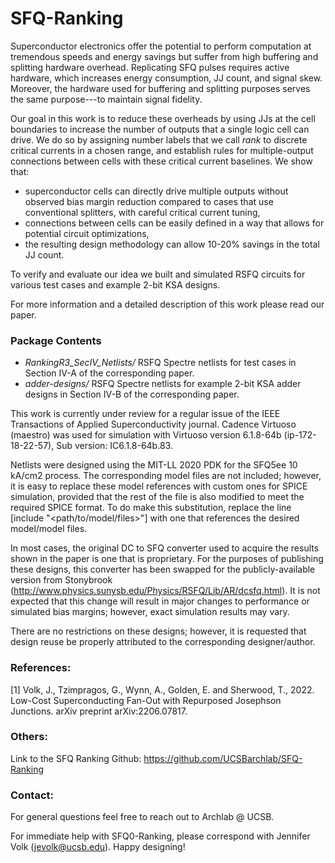 # SFQ-Ranking

Superconductor electronics offer the potential to perform computation at tremendous speeds and energy savings but suffer from high buffering and splitting hardware overhead. Replicating SFQ pulses requires active hardware, which increases energy consumption, JJ count, and signal skew. Moreover, the hardware used for buffering and splitting purposes serves the same purpose---to maintain signal fidelity.

Our goal in this work is to reduce these overheads by using JJs at the cell boundaries to increase the number of outputs that a single logic cell can drive. We do so by assigning number labels that we call *rank* to discrete critical currents in a chosen range, and establish rules for multiple-output connections between cells with these critical current baselines. We show that:
* superconductor cells can directly drive multiple outputs without observed bias margin reduction compared to cases that use conventional splitters, with careful critical current tuning,
* connections between cells can be easily defined in a way that allows for potential circuit optimizations,
* the resulting design methodology can allow 10-20% savings in the total JJ count.

To verify and evaluate our idea we built and simulated RSFQ circuits for various test cases and example 2-bit KSA designs.

For more information and a detailed description of this work please read our paper.

### Package Contents
* *RankingR3_SecIV_Netlists/* RSFQ Spectre netlists for test cases in Section IV-A of the corresponding paper. 
* *adder-designs/* RSFQ Spectre netlists for example 2-bit KSA adder designs in Section IV-B of the corresponding paper.

This work is currently under review for a regular issue of the IEEE Transactions of Applied Superconductivity journal. Cadence Virtuoso (maestro) was used for simulation with Virtuoso version 6.1.8-64b (ip-172-18-22-57), Sub version: IC6.1.8-64b.83.

Netlists were designed using the MIT-LL 2020 PDK for the SFQ5ee 10 kA/cm2 process. The corresponding model files are not included; however, it is easy to replace these model references with custom ones for SPICE simulation, provided that the rest of the file is also modified to meet the required SPICE format. To do make this substitution, replace the line [include "<path/to/model/files>"] with one that references the desired model/model files.

In most cases, the original DC to SFQ converter used to acquire the results shown in the paper is one that is proprietary. For the purposes of publishing these designs, this converter has been swapped for the publicly-available version from Stonybrook (http://www.physics.sunysb.edu/Physics/RSFQ/Lib/AR/dcsfq.html). It is not expected that this change will result in major changes to performance or simulated bias margins; however, exact simulation results may vary.

There are no restrictions on these designs; however, it is requested that design reuse be properly attributed to the corresponding designer/author.

### References:

[1] Volk, J., Tzimpragos, G., Wynn, A., Golden, E. and Sherwood, T., 2022. Low-Cost Superconducting Fan-Out with Repurposed Josephson Junctions. arXiv preprint arXiv:2206.07817.

### Others:

Link to the SFQ Ranking Github: https://github.com/UCSBarchlab/SFQ-Ranking

### Contact:

For general questions feel free to reach out to Archlab @ UCSB.

For immediate help with SFQ0-Ranking, please correspond with Jennifer Volk (jevolk@ucsb.edu). Happy designing!

